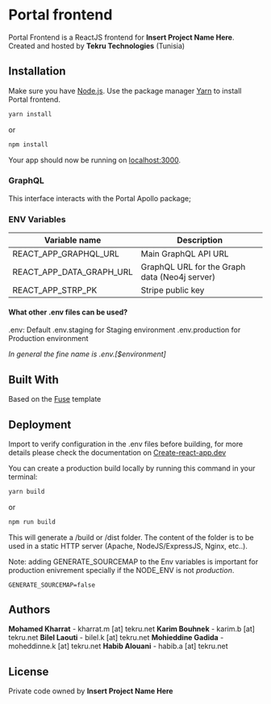 # Portal frontend

Portal Frontend is a ReactJS frontend for **Insert Project Name Here**.
Created and hosted by **Tekru Technologies** (Tunisia)

## Installation

Make sure you have [Node.js](https://nodejs.org/). 
Use the package manager [Yarn](https://yarnpkg.com/) to install Portal frontend.

```bash
yarn install
```

or 

```bash
npm install
```

Your app should now be running on [localhost:3000](http://localhost:3000).

### GraphQL

This interface interacts with the Portal Apollo package;

### ENV Variables

| Variable name | Description |
|--|--|
| REACT_APP_GRAPHQL_URL | Main GraphQL API URL |
| REACT_APP_DATA_GRAPH_URL | GraphQL URL for the Graph data (Neo4j server) |
| REACT_APP_STRP_PK | Stripe public key |

#### What other .env files can be used?

.env: Default
.env.staging for Staging environment
.env.production for Production environment

*In general the fine name is .env.[$environment]*

## Built With

Based on the [Fuse](http://react-material.fusetheme.com/documentation/getting-started/introduction) template

## Deployment

Import to verify configuration in the .env files before building, for more details please check the documentation on [Create-react-app.dev](https://create-react-app.dev/docs/adding-custom-environment-variables/#adding-development-environment-variables-in-env)

You can create a production build locally by running this command in your terminal:

```bash
yarn build
```

or

```bash
npm run build
```

This will generate a /build or /dist folder. The content of the folder is to be used in a static HTTP server (Apache, NodeJS/ExpressJS, Nginx, etc..).

Note: adding GENERATE_SOURCEMAP to the Env variables is important for production enivrement specially if the NODE_ENV is not *production*.
```env
GENERATE_SOURCEMAP=false
```

## Authors

**Mohamed Kharrat** - kharrat.m [at] tekru.net
**Karim Bouhnek** - karim.b [at] tekru.net
**Bilel Laouti** - bilel.k [at] tekru.net
**Mohieddine Gadida** - moheddinne.k [at] tekru.net
**Habib Alouani** - habib.a [at] tekru.net

## License

Private code owned by **Insert Project Name Here**
